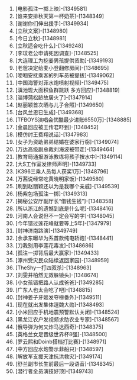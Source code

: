 
1. [电影孤注一掷上映]-[1349581]
1. [谁来安排秋天第一杯奶茶]-[1348349]
1. [谢谢你们伸出援手]-[1349934]
1. [立秋文案]-[1348980]
1. [今日立秋]-[1348981]
1. [立秋适合吃什么]-[1349248]
1. [李玟老公申请死因调查]-[1348525]
1. [大连理工为挖姜男孩提供资助]-[1349193]
1. [老爸决定给麦小登翻修房间]-[1348695]
1. [哽咽安抚乘客的列车员被提拔]-[1349062]
1. [中国海警对菲水炮喷射视频]-[1349475]
1. [滇池现大面积鱼群跳跃 多方回应]-[1348819]
1. [淄博蒲松龄故居火了]-[1347914]
1. [赵丽颖首次晒与儿子合照]-[1349650]
1. [台风兰恩已生成]-[1349368]
1. [TFBOYS演唱会优酷最少进账6550万]-[1348885]
1. [金晨回应被王传君吓到]-[1348452]
1. [模仿纣王费翔说话]-[1347983]
1. [女子为资助弟弟结婚在婆家行窃]-[1349074]
1. [万达高级副总裁刘海波被带走]-[1349464]
1. [教育局通报游泳教练将孩子按水中]-[1349114]
1. [大S工作室发律师声明]-[1349733]
1. [K396三乘人员每人获奖1万]-[1348796]
1. [万茜说经常吃黄晓明家饭]-[1349580]
1. [刷到赵丽颖还以为是我哪个亲戚]-[1349539]
1. [杨紫包场孤注一掷]-[1349313]
1. [揭秘公安厅副厅长“借钱生钱”]-[1348358]
1. [所以浙江的遗憾到底是什么呢]-[1348416]
1. [河南人会说但不一定会写的字]-[1348045]
1. [今年错过莲花峰就要等上5年]-[1347979]
1. [封神济南路演]-[1349749]
1. [余承东曝华为系首款纯电轿跑]-[1348441]
1. [刀我别用李莲花毒发]-[1348686]
1. [孤注一掷背后最大赢家]-[1349433]
1. [涿州受灾民众陆续返回家园]-[1348959]
1. [TheShy一打四双杀]-[1348963]
1. [刘雯井柏然无效躲镜头]-[1348674]
1. [小女孩错把路人认成爸爸]-[1349285]
1. [广东人也太会吃了吧]-[1348815]
1. [封神姜子牙姬发夺榜番外]-[1349511]
1. [现在就出发集体逗魏大勋]-[1348493]
1. [小米回应手机地震预警默认关闭]-[1348524]
1. [黑龙江农户发视频求助农业专家]-[1348567]
1. [俄导弹为何又炸马达西奇]-[1348375]
1. [英格兰女足晋级世界杯8强]-[1348500]
1. [罗云熙和Doinb搭档打比赛]-[1348971]
1. [中方回应水炮警示菲船只]-[1348597]
1. [解放军支援天津抗洪救灾]-[1349174]
1. [舒兰副市长生前最后一段语音]-[1348345]
1. [潜行者全员演技好顶]-[1349743]